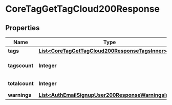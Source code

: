 

# CoreTagGetTagCloud200Response


## Properties

| Name | Type | Description | Notes |
|------------ | ------------- | ------------- | -------------|
|**tags** | [**List&lt;CoreTagGetTagCloud200ResponseTagsInner&gt;**](CoreTagGetTagCloud200ResponseTagsInner.md) |  |  |
|**tagscount** | **Integer** | Number of tags returned. |  |
|**totalcount** | **Integer** | Total count of tags. |  |
|**warnings** | [**List&lt;AuthEmailSignupUser200ResponseWarningsInner&gt;**](AuthEmailSignupUser200ResponseWarningsInner.md) |  |  [optional] |



